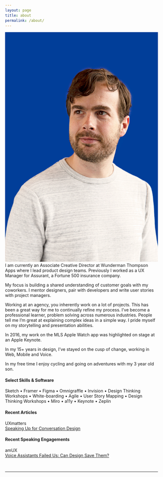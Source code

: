 ```yaml
---
layout: page
title: about
permalink: /about/
---
```


<img class="col one right" src="/img/clint.jpg">

<br/>
I am currently an Associate Creative Director at Wunderman Thompson Apps where I lead product design teams. Previously I worked as a UX Manager for Assurant, a Fortune 500 insurance company.

My focus is building a shared understanding of customer goals with my coworkers. I mentor designers, pair with developers and write user stories with project managers.

Working at an agency, you inherently work on a lot of projects. This has been a great way for me to continually refine my process. I’ve become a professional learner, problem solving across numerous industries. People tell me I’m great at explaining complex ideas in a simple way. I pride myself on my storytelling and presentation abilities.

In 2016, my work on the MLS Apple Watch app was highlighted on stage at an Apple Keynote.

In my 15+ years in design, I’ve stayed on the cusp of change, working in Web, Mobile and Voice.

In my free time I enjoy cycling and going on adventures with my 3 year old son.

#### Select Skills & Software
Sketch • Framer • Figma • Omnigraffle • Invision • Design Thinking Workshops • White-boarding • Agile • User Story Mapping • Design Thinking Workshops • Miro • a11y • Keynote • Zeplin

#### Recent Articles
UXmatters
<br/>
<a target="_blank" href="https://www.uxmatters.com/mt/archives/2019/10/speaking-up-for-conversation-design.php">Speaking Up for Conversation Design</a>

#### Recent Speaking Engagements
amUX
<br/>
<a target="_blank" href="https://www.meetup.com/amuxatl/events/264216556/">Voice Assistants Failed Us: Can Design Save Them?</a>

<br/>
<hr/>
<br/>
<span class="contacticon center">
	<a href="mailto:info@mrclintmiller.com"><i class="fa fa-envelope-square"></i></a>
	<a href="https://www.linkedin.com/in/clintonmiller" target="_blank"><i class="fa fa-linkedin-square"></i></a>
</span>



